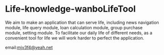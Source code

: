 # Life-knowledge-wanboLifeTool

We aim to make an application that can serve life, 
including news navigation module, life query module, 
loan calculation module, group purchase module, setting module. 
To facilitate our daily life of different needs,
as a convenient tool for life we will work harder to perfect the application.

email:mjv3f4@yeah.net
